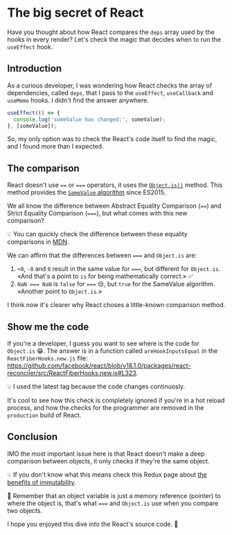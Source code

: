 # The big secret of React

Have you thought about how React compares the `deps` array used by the hooks in every render? Let's check the magic that decides when to run the `useEffect` hook.

## Introduction

As a curious developer, I was wondering how React checks the array of dependencies, called `deps`, that I pass to the `useEffect`, `useCallback` and `useMemo` hooks. I didn't find the answer anywhere.

```javascript
useEffect(() => {
  console.log('someValue has changed:', someValue);
}, [someValue]);
```

So, my only option was to check the React's code itself to find the magic, and I found more than I expected.

## The comparison

React doesn't use `==` or `===` operators, it uses the [`Object.is()`](https://developer.mozilla.org/en-US/docs/Web/JavaScript/Reference/Global_Objects/Object/is) method. This method provides the [`SameValue` algorithm](https://262.ecma-international.org/5.1/#sec-9.12) since ES2015.

We all know the difference between Abstract Equality Comparison (`==`) and Strict Equality Comparison (`===`), but what comes with this new comparison?

💡 You can quickly check the difference between these equality comparisons in [MDN](https://developer.mozilla.org/en-US/docs/Web/JavaScript/Equality_comparisons_and_sameness#a_model_for_understanding_equality_comparisons).

We can affirm that the differences between `===` and `Object.is` are:

1. `+0`, `-0` and `0` result in the same value for `===`, but different for `Object.is`. «And that's a point to `is` for being mathematically correct.» ✅
2. `NaN === NaN` is `false` for `===` 😒, but `true` for the SameValue algorithm. «Another point to `Object.is`.»

I think now it's clearer why React choses a little-known comparison method.

## Show me the code

If you're a developer, I guess you want to see where is the code for `Object.is` 😁. The answer is in a function called `areHookInputsEqual` in the `ReactFiberHooks.new.js` file: <https://github.com/facebook/react/blob/v18.1.0/packages/react-reconciler/src/ReactFiberHooks.new.js#L323>.

💡 I used the latest tag because the code changes continuosly.

It's cool to see how this check is completely ignored if you're in a hot reload process, and how the checks for the programmer are removed in the `production` build of React.

## Conclusion

IMO the most important issue here is that React doesn't make a deep comparison between objects, it only checks if they're the same object.

💡 If you don't know what this means check this Redux page about [the benefits of immutability](https://redux.js.org/faq/immutable-data#what-are-the-benefits-of-immutability).

🧠 Remember that an object variable is just a memory reference (pointer) to where the object is, that's what `===` and `Object.is` use when you compare two objects.

I hope you enjoyed this dive into the React's source code. 🤿

